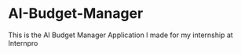 # AI-Budget-Manager
This is the AI Budget Manager Application I made for my internship at Internpro
